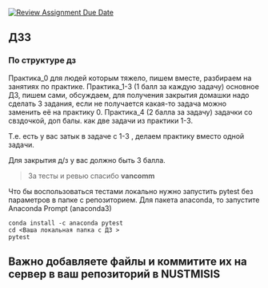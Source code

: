 [![Review Assignment Due Date](https://classroom.github.com/assets/deadline-readme-button-24ddc0f5d75046c5622901739e7c5dd533143b0c8e959d652212380cedb1ea36.svg)](https://classroom.github.com/a/6dAM1Md4)
## ДЗ3
### По структуре дз
Практика_0 для людей которым тяжело, пишем вместе, разбираем на занятиях по практике.
Практика_1-3 (1 балл за каждую задачу) основное ДЗ, пишем сами, обсуждаем, для получения закрытия домашки надо сделать 3 задания, если не получается какая-то задача можно заменить её на практику 0.
Практика_4 (2 балла за задачу) задачки со свздочкой, доп балы. как две задачи из практики 1-3.

Т.е. есть у вас затык в задаче с 1-3 , делаем практику вместо одной задачи.

Для закрытия д/з у вас должно быть 3 балла.



> За тесты и ревью спасибо <b>vancomm</b>


Что бы воспользоваться тестами локально нужно запустить pytest без параметров в папке с репозиторием.
Для пакета anaconda, то запустите  Anaconda Prompt (anaconda3)

```
conda install -c anaconda pytest
cd <Ваша локальная папка с ДЗ >
pytest
```

## Важно добавляете файлы и коммитите их на сервер в ваш репозиторий в NUSTMISIS
